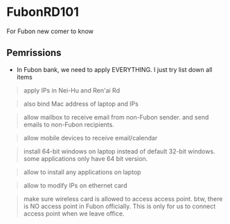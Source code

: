 # FubonRD101
For Fubon new comer to know

## Pemrissions
- In Fubon bank, we need to apply EVERYTHING. I just try list down all items
> apply IPs in Nei-Hu and Ren'ai Rd

> also bind Mac address of laptop and IPs

> allow mailbox to receive email from non-Fubon sender. and send emails to non-Fubon recipients.

> allow mobile devices to receive email/calendar

> install 64-bit windows on laptop instead of default 32-bit windows. some applications only have 64 bit version.

> allow to install any applications on laptop

> allow to modify IPs on ethernet card

> make sure wireless card is allowed to access access point. btw, there is NO access point in Fubon officially. This is only for us to connect access point when we leave office.


